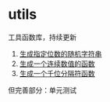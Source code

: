 # utils
工具函数库，持续更新

1. [生成指定位数的随机字符串](/common/randomString.js)
2. [生成一个连续数值的函数](/common/generateArray.js)
3. [生成一个千位分隔符函数](/common/toThousands.js)

但完善部分：单元测试

